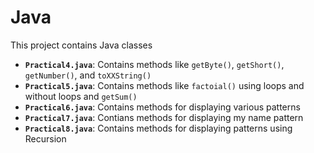 # Java

This project contains Java classes
 
- **`Practical4.java`**: Contains methods like `getByte()`, `getShort()`, `getNumber()`, and `toXXString()`
- **`Practical5.java`**: Contains methods like `factoial()` using loops and without loops and `getSum()`
- **`Practical6.java`**: Contains methods for displaying various patterns
- **`Practical7.java`**: Contians methods for displaying my name pattern
- **`Practical8.java`**: Contains methods for displaying patterns using Recursion


